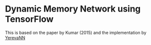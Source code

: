 # Dynamic Memory Network using TensorFlow

This is based on the paper by Kumar (2015) and the implementation by [YerevaNN](https://github.com/YerevaNN/Dynamic-memory-networks-in-Theano)
